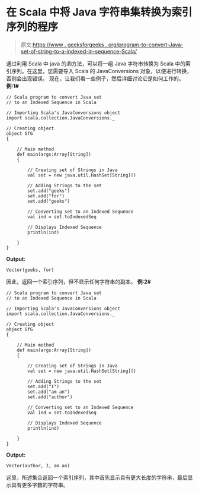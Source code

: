 # 在 Scala 中将 Java 字符串集转换为索引序列的程序

> 原文:[https://www . geeksforgeeks . org/program-to-convert-Java-set-of-string-to-a-indexed-in-sequence-Scala/](https://www.geeksforgeeks.org/program-to-convert-java-set-of-strings-to-an-indexed-sequence-in-scala/)

通过利用 Scala 中 java 的*到*方法，可以将一组 Java 字符串转换为 Scala 中的索引序列。在这里，您需要导入 Scala 的 JavaConversions 对象，以便进行转换，否则会出现错误。
现在，让我们看一些例子，然后详细讨论它是如何工作的。
**例:1#**

```
// Scala program to convert Java set
// to an Indexed Sequence in Scala

// Importing Scala's JavaConversions object
import scala.collection.JavaConversions._

// Creating object
object GfG
{ 

    // Main method
    def main(args:Array[String])
    {

        // Creating set of Strings in Java
        val set = new java.util.HashSet[String]()

        // Adding Strings to the set
        set.add("geeks")
        set.add("for")
        set.add("geeks")

        // Converting set to an Indexed Sequence
        val ind = set.toIndexedSeq

        // Displays Indexed Sequence
        println(ind)

    }
}
```

**Output:**

```
Vector(geeks, for)

```

因此，返回一个索引序列，但不显示任何字符串的副本。
**例:2#**

```
// Scala program to convert Java set
// to an Indexed Sequence in Scala

// Importing Scala's JavaConversions object
import scala.collection.JavaConversions._

// Creating object
object GfG
{ 

    // Main method
    def main(args:Array[String])
    {

        // Creating set of Strings in Java
        val set = new java.util.HashSet[String]()

        // Adding Strings to the set
        set.add("I")
        set.add("am an")
        set.add("author")

        // Converting set to an Indexed Sequence
        val ind = set.toIndexedSeq

        // Displays Indexed Sequence
        println(ind)

    }
}
```

**Output:**

```
Vector(author, I, am an)

```

这里，所述集合返回一个索引序列，其中首先显示具有更大长度的字符串，最后显示具有更多字数的字符串。